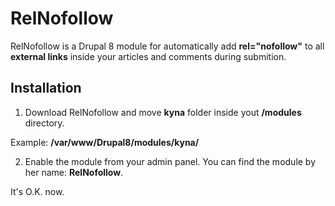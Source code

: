 # RelNofollow
RelNofollow is a Drupal 8 module for automatically add **rel="nofollow"** to all **external links** inside your articles and comments during submition.

Installation
-------------------------------

1) Download RelNofollow and move **kyna** folder inside yout **/modules** directory.

Example: **/var/www/Drupal8/modules/kyna/**

2) Enable the module from your admin panel. You can find the module by her name: **RelNofollow**.

It's O.K. now.
